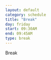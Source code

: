 ```yaml
---
layout: default
category: schedule
title: "Break"
day: friday
start: 09:30AM
end: 09:45AM
type: break
---
```


Break
